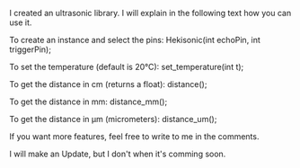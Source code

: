 I created an ultrasonic library. I will explain in the following text how you can use it.

To create an instance and select the pins: Hekisonic(int echoPin, int triggerPin);

To set the temperature (default is 20°C): set_temperature(int t);

To get the distance in cm (returns a float): distance();

To get the distance in mm: distance_mm();

To get the distance in µm (micrometers): distance_um();

If you want more features, feel free to write to me in the comments.

I will make an Update, but I don't when it's comming soon.